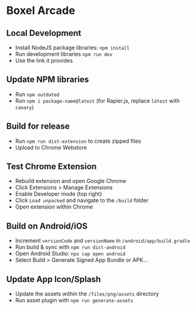 # Boxel Arcade

## Local Development

- Install NodeJS package libraries: `npm install`
- Run development libraries `npm run dev`
- Use the link it provides

## Update NPM libraries

- Run `npm outdated`
- Run `npm i package-name@latest` (for Rapier.js, replace `latest` with `canary`)

## Build for release

- Run `npm run dist-extension` to create zipped files
- Upload to Chrome Webstore

## Test Chrome Extension

- Rebuild extension and open Google Chrome
- Click Extensions > Manage Extensions
- Enable Developer mode (top right)
- Click `Load unpacked` and navigate to the `/build` folder
- Open extension within Chrome

## Build on Android/iOS

- Increment `versionCode` and `versionName` in `/android/app/build.gradle`
- Run build & sync with `npm run dist-android`
- Open Android Studio: `npx cap open android`
- Select Build > Generate Signed App Bundle or APK...

## Update App Icon/Splash

- Update the assets within the `/files/png/assets` directory
- Run asset plugin with `npm run generate-assets`